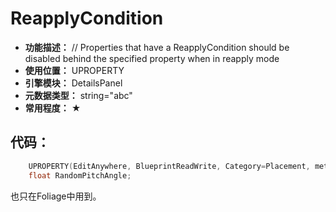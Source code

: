 ﻿# ReapplyCondition

- **功能描述：** // Properties that have a ReapplyCondition should be disabled behind the specified property when in reapply mode
- **使用位置：** UPROPERTY
- **引擎模块：** DetailsPanel
- **元数据类型：** string="abc"
- **常用程度：** ★

## 代码：

```cpp
	UPROPERTY(EditAnywhere, BlueprintReadWrite, Category=Placement, meta=(UIMin = 0, ClampMin = 0, UIMax = 359, ClampMax = 359, ReapplyCondition="ReapplyRandomPitchAngle"))
	float RandomPitchAngle;
```

也只在Foliage中用到。
